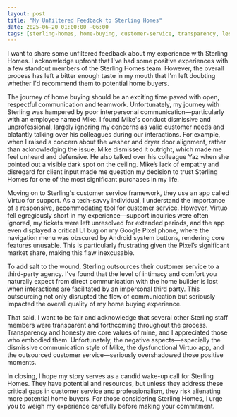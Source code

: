 ```yaml
---
layout: post
title: "My Unfiltered Feedback to Sterling Homes"
date: 2025-06-20 01:00:00 -06:00
tags: [sterling-homes, home-buying, customer-service, transparency, lessons-learned, virtuo]
---
```


I want to share some unfiltered feedback about my experience with Sterling Homes. I acknowledge upfront that I've had some positive experiences with a few standout members of the Sterling Homes team. However, the overall process has left a bitter enough taste in my mouth that I'm left doubting whether I'd recommend them to potential home buyers.

The journey of home buying should be an exciting time paved with open, respectful communication and teamwork. Unfortunately, my journey with Sterling was hampered by poor interpersonal communication—particularly with an employee named Mike. I found Mike's conduct dismissive and unprofessional, largely ignoring my concerns as valid customer needs and blatantly talking over his colleagues during our interactions. For example, when I raised a concern about the washer and dryer door alignment, rather than acknowledging the issue, Mike dismissed it outright, which made me feel unheard and defensive. He also talked over his colleague Yaz when she pointed out a visible dark spot on the ceiling. Mike’s lack of empathy and disregard for client input made me question my decision to trust Sterling Homes for one of the most significant purchases in my life.

Moving on to Sterling's customer service framework, they use an app called Virtuo for support. As a tech-savvy individual, I understand the importance of a responsive, accommodating tool for customer service. However, Virtuo fell egregiously short in my experience—support inquiries were often ignored, my tickets were left unresolved for extended periods, and the app even displayed a critical UI bug on my Google Pixel phone, where the navigation menu was obscured by Android system buttons, rendering core features unusable. This is particularly frustrating given the Pixel’s significant market share, making this flaw inexcusable.

To add salt to the wound, Sterling outsources their customer service to a third-party agency. I've found that the level of intimacy and comfort you naturally expect from direct communication with the home builder is lost when interactions are facilitated by an impersonal third party. This outsourcing not only disrupted the flow of communication but seriously impacted the overall quality of my home buying experience.

That said, I want to be fair and acknowledge that several other Sterling staff members were transparent and forthcoming throughout the process. Transparency and honesty are core values of mine, and I appreciated those who embodied them. Unfortunately, the negative aspects—especially the dismissive communication style of Mike, the dysfunctional Virtuo app, and the outsourced customer service—seriously overshadowed those positive moments.

In closing, I hope my story serves as a candid wake-up call for Sterling Homes. They have potential and resources, but unless they address these critical gaps in customer service and professionalism, they risk alienating more potential home buyers. For those considering Sterling Homes, I urge you to weigh my experience carefully before making your commitment.
